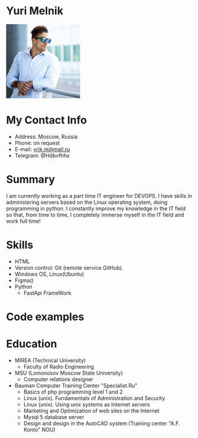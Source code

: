 # Yuri Melnik
![my Avatar](Avatar.jpg "Аватар")
# My Contact Info
* Address: Moscow, Russia
* Phone: on request
* E-mail: yrik.m@mail.ru
* Telegram: @Hdbvfhhx
  
# Summary
I am currently working as a part time IT engineer for DEVOPS. I have skills in administering servers based
 on the Linux operating system, doing programming in python. 
 I constantly improve my knowledge in the IT field so that, from time to time,
 I completely immerse myself in the IT field and work full time!
# Skills
* HTML
* Version control: Git (remote service GitHub).
* Windows OS, Linux(Ubuntu)
* Figma()
* Python
    + FastApi FrameWork

# Code examples 
# Education
* MIREA (Technical University)
    + Faculty of Radio Engineering
* MSU (Lomonosov Moscow State University)
    + Сomputer relations designer
* Bauman Computer Training Center "Specialist.Ru"
    + Basics of php programming level 1 and 2 
    + Linux (unix). Fundamentals of Administration and Security 
    + Linux (unix). Using unix systems as Internet servers
    + Marketing and Optimization of web sites on the Internet
    + Mysql 5 database server
    + Design and design in the AutoCAD system (Training center "A.F. Konto" NOU)
  

